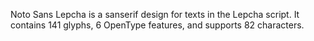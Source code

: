 Noto Sans Lepcha is a sanserif design for texts in the Lepcha script. It contains 141 glyphs, 6 OpenType features, and supports 82 characters.